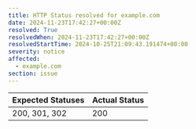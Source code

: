 ```yaml
---
title: HTTP Status resolved for example.com
date: 2024-11-23T17:42:27+00:00Z
resolved: True
resolvedWhen: 2024-11-23T17:42:27+00:00Z
resolvedStartTime: 2024-10-25T21:09:43.191474+00:00
severity: notice
affected:
  - example.com
section: issue
---
```


| Expected Statuses | Actual Status  |
|-------------------|----------------|
| 200, 301, 302 | 200 |
